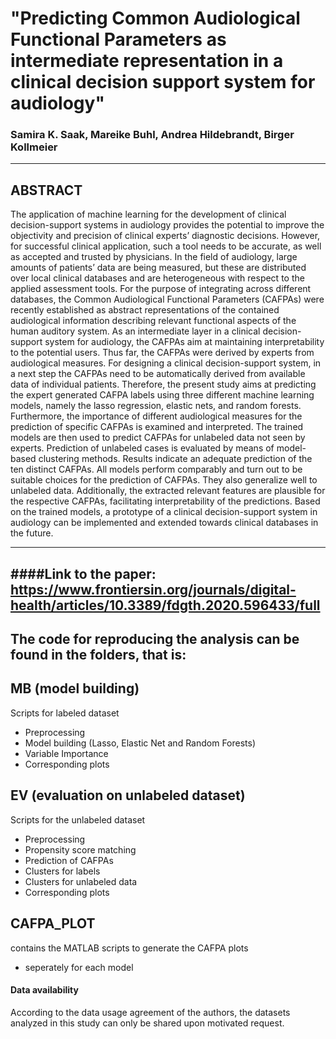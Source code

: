 # "Predicting Common Audiological Functional Parameters as intermediate representation in a clinical decision support system for audiology"

### Samira K. Saak, Mareike Buhl, Andrea Hildebrandt, Birger Kollmeier
---------------------------------------------------------------------------------------------

## ABSTRACT
The application of machine learning for the development of clinical decision-support systems in audiology provides the potential to improve the objectivity and precision of clinical experts’ diagnostic decisions. However, for successful clinical application, such a tool needs to be accurate, as well as accepted and trusted by physicians. In the field of audiology, large amounts of patients’ data are being measured, but these are distributed over local clinical databases and are heterogeneous with respect to the applied assessment tools. For the purpose of integrating across different databases, the Common Audiological Functional Parameters (CAFPAs) were recently established as abstract representations of the contained audiological information describing relevant functional aspects of the human auditory system. As an intermediate layer in a clinical decision-support system for audiology, the CAFPAs aim at maintaining interpretability to the potential users. Thus far, the CAFPAs were derived by experts from audiological measures. For designing a clinical decision-support system, in a next step the CAFPAs need to be automatically derived from available data of individual patients. Therefore, the present study aims at predicting the expert generated CAFPA labels using three different machine learning models, namely the lasso regression, elastic nets, and random forests. Furthermore, the importance of different audiological measures for the prediction of specific CAFPAs is examined and interpreted. The trained models are then used to predict CAFPAs for unlabeled data not seen by experts. Prediction of unlabeled cases is evaluated by means of model-based clustering methods. Results indicate an adequate prediction of the ten distinct CAFPAs. All models perform comparably and turn out to be suitable choices for the prediction of CAFPAs. They also generalize well to unlabeled data. Additionally, the extracted relevant features are plausible for the respective CAFPAs, facilitating interpretability of the predictions. Based on the trained models, a prototype of a clinical decision-support system in audiology can be implemented and extended towards clinical databases in the future. 

----------------------------------------------------------------------------------------------
####Link to the paper: https://www.frontiersin.org/journals/digital-health/articles/10.3389/fdgth.2020.596433/full
----------------------------------------------------------------------------------------------
## The code for reproducing the analysis can be found in the folders, that is:  

## MB (model building)
Scripts for labeled dataset 
- Preprocessing
- Model building (Lasso, Elastic Net and Random Forests)
- Variable Importance
- Corresponding plots 

## EV (evaluation on unlabeled dataset)
Scripts for the unlabeled dataset 
- Preprocessing 
- Propensity score matching
- Prediction of CAFPAs
- Clusters for labels 
- Clusters for unlabeled data 
- Corresponding plots 

## CAFPA_PLOT 
contains the MATLAB scripts to generate the CAFPA plots 
- seperately for each model

#### Data availability
According to the data usage agreement of the authors, the datasets analyzed in this study can only be shared upon motivated request.
